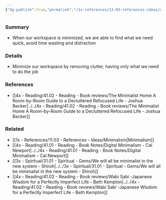 ```yaml
---
{"dg-publish":true,"permalink":"/1x-references/11-03-references-ideas/minimalism-helps-us-be-more-efficient-at-our-work/","dgHomeLink":true,"dgPassFrontmatter":false,"dgShowBacklinks":true,"dgShowLocalGraph":false,"dgShowInlineTitle":true}
---
```



### Summary
- When our workspace is minimized, we are able to find what we need quick, avoid time wasting and distraction

### Details
- Minimize our workspace by removing clutter, having only what we need to do the job

### References
- [[4x - Reading/41.02 - Reading - Book reviews/The Minimalist Home A Room-by-Room Guide to a Decluttered Refocused Life - Joshua Becker|../../4x - Reading/41.02 - Reading - Book reviews/The Minimalist Home A Room-by-Room Guide to a Decluttered Refocused Life - Joshua Becker]]

### Related
- [[1x - References/11.03 - References - Ideas/Minimalism|Minimalism]]
- [[4x - Reading/41.01 - Reading - Book Notes/Digital Minimalism - Cal Newport|../../4x - Reading/41.01 - Reading - Book Notes/Digital Minimalism - Cal Newport]]
- [[3x - Spiritual/31.01 - Spiritual - Gems/We will all be minimalist in the new system - Shiroh|../../3x - Spiritual/31.01 - Spiritual - Gems/We will all be minimalist in the new system - Shiroh]]
- [[4x - Reading/41.02 - Reading - Book reviews/Wabi Sabi -Japanese Wisdom for a Perfectly Imperfect Life - Beth Kempton|../../4x - Reading/41.02 - Reading - Book reviews/Wabi Sabi -Japanese Wisdom for a Perfectly Imperfect Life - Beth Kempton]]